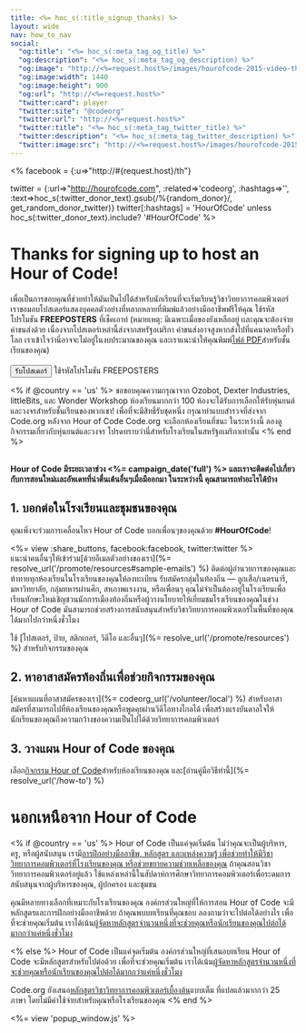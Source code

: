 ```yaml
---
title: <%= hoc_s(:title_signup_thanks) %>
layout: wide
nav: how_to_nav
social:
  "og:title": "<%= hoc_s(:meta_tag_og_title) %>"
  "og:description": "<%= hoc_s(:meta_tag_og_description) %>"
  "og:image": "http://<%=request.host%>/images/hourofcode-2015-video-thumbnail.png"
  "og:image:width": 1440
  "og:image:height": 900
  "og:url": "http://<%=request.host%>"
  "twitter:card": player
  "twitter:site": "@codeorg"
  "twitter:url": "http://<%=request.host%>"
  "twitter:title": "<%= hoc_s(:meta_tag_twitter_title) %>"
  "twitter:description": "<%= hoc_s(:meta_tag_twitter_description) %>"
  "twitter:image:src": "http://<%=request.host%>/images/hourofcode-2015-video-thumbnail.png"
---
```

<% facebook = {:u=>"http://#{request.host}/th"}

twitter = {:url=>"http://hourofcode.com", :related=>'codeorg', :hashtags=>'', :text=>hoc_s(:twitter_donor_text).gsub(/%{random_donor}/, get_random_donor_twitter)} twitter[:hashtags] = 'HourOfCode' unless hoc_s(:twitter_donor_text).include? '#HourOfCode' %>

# Thanks for signing up to host an Hour of Code!

เพื่อเป็นการขอบคุณที่ช่วยทำให้มันเป็นไปได้สำหรับนักเรียนที่จะเริ่มเรียนรู้วิชาวิทยาการคอมพิวเตอร์ เราขอมอบโปสเตอร์แสดงบุคคลตัวอย่างที่หลากหลายที่พิมพ์แล้วอย่างมืออาชีพฟรีให้คุณ ใช้รหัสโปรโมชัน **FREEPOSTERS** ที่เช็คเอาท์ (หมายเหตุ: มีเฉพาะเมื่อของยังเหลืออยู่ เเละคุณจะต้องจ่ายค่าขนส่งด้วย เนื่องจากโปสเตอร์เหล่านี้ส่งจากสหรัฐอเมริกา ค่าขนส่งอาจสูงหากส่งไปที่แคนาดาหรือทั่วโลก เราเข้าใจว่านี่อาจจะไม่อยู่ในงบประมาณของคุณ และเราแนะนำให้คุณพิมพ์[ไฟล์ PDF](https://code.org/inspire)สำหรับชั้นเรียนของคุณ)  
<br /> [<button>รับโปสเตอร์</button>](https://store.code.org/products/code-org-posters-set-of-12) ใช้รหัสโปรโมชัน FREEPOSTERS

<% if @country == 'us' %> ขอขอบคุณความกรุณาจาก Ozobot, Dexter Industries, littleBits, และ Wonder Workshop ห้องเรียนมากกว่า 100 ห้องจะได้รับการเลือกให้รับหุ่นยนต์และวงจรสำหรับชั้นเรียนของพวกเขา! เพื่อที่จะมีสิทธิ์รับชุดหนึ่ง กรุณาทำแบบสำรวจที่ส่งจาก Code.org หลังจาก Hour of Code Code.org จะเลือกห้องเรียนที่ชนะ ในระหว่างนี้ ลองดูกิจกรรมเกี่ยวกับหุ่นยนต์และวงจร โปรดทราบว่านี่สำหรับโรงเรียนในสหรัฐอเมริกาเท่านั้น <% end %>

<br /> **Hour of Code มีระยะเวลาช่วง <%= campaign_date('full') %> และเราจะติดต่อไปเกี่ยวกับการสอนใหม่เเละอัพเดทที่น่าตื่นเต้นอื่นๆเมื่อมีออกมา ในระหว่างนี้ คุณสามารถทำอะไรได้บ้าง**

## 1. บอกต่อในโรงเรียนและชุมชนของคุณ

คุณเพิ่งจะร่วมการเคลื่อนไหว Hour of Code บอกเพื่อนๆของคุณด้วย **#HourOfCode**!

<%= view :share_buttons, facebook:facebook, twitter:twitter %> <br /> แนะนำคนอื่นๆให้เข้าร่วม[ด้วยอีเมลตัวอย่างของเรา](%= resolve_url('/promote/resources#sample-emails') %) ติดต่อผู้อำนวยการของคุณและท้าทายทุกห้องเรียนในโรงเรียนของคุณให้ลงทะเบียน รับสมัครกลุ่มในท้องถิ่น — ลูกเสือ/เนตรนารี, มหาวิทยาลัย, กลุ่มทหารผ่านศึก, สหภาพแรงงาน, หรือเพื่อนๆ คุณ​ไม่จำเป็นต้อง​อยู่ในโรงเรียน​เพื่อเรียน​ทักษะ​ใหม่​ เชิญชวนนักการเมืองท้องถิ่นหรือผู้วางนโยบายให้เยี่ยมชมโรงเรียนของคุณในช่วง Hour of Code มันสามารถช่วยสร้างการสนับสนุนสำหรับ​วิชาวิทยาการคอมพิวเตอร์ในพื้นที่ของคุณได้มากไปกว่าหนึ่งชั่วโมง

ใช้ [โปสเตอร์,​ ป้าย,​ สติกเกอร์,​ วิดีโอ​ และอื่นๆ](%= resolve_url('/promote/resources') %) สำหรับ​กิจกรรม​ของ​คุณ​

## 2. หาอาสาสมัครท้องถิ่นเพื่อช่วยกิจกรรมของคุณ

[ค้นหาแผนที่อาสาสมัครของเรา](%= codeorg_url('/volunteer/local') %) สำหรับอาสาสมัครที่สามารถไปที่ห้องเรียนของคุณหรือพูดคุยผ่านวิดีโอทางไกลได้ เพื่อสร้างแรงบันดาลใจให้นักเรียนของคุณถึงความกว้างของความเป็นไปได้ด้วยวิทยาการคอมพิวเตอร์

## 3. วางแผน Hour of Code ของคุณ

เลือก[กิจกรรม Hour of Code](https://hourofcode.com/learn)สำหรับห้องเรียนของคุณ และ[อ่านคู่มือวิธีทำนี้](%= resolve_url('/how-to') %)

# นอกเหนือจาก Hour of Code

<% if @country == 'us' %> Hour of Code เป็นแค่จุดเริ่มต้น ไม่ว่าคุณจะเป็นผู้บริหาร, ครู, หรือผู้สนับสนุน เรามี[การฝึกอย่างมืออาชีพ, หลักสูตร และแหล่งความรู้ เพื่อช่วยทำให้มีวิชาวิทยาการคอมพิวเตอร์ที่โรงเรียนของคุณ หรือช่วยขยายความช่วยเหลือของคุณ](https://code.org/yourschool) ถ้าคุณสอนวิชาวิทยาการคอมพิวเตอร์อยู่แล้ว ใช้แหล่งเหล่านี้ในสัปดาห์การศึกษาวิทยาการคอมพิวเตอร์เพื่อระดมการสนับสนุนจากผู้บริหารของคุณ, ผู้ปกครอง และชุมชน

คุณมีหลายทางเลือกที่เหมาะกับโรงเรียนของคุณ องค์กรส่วนใหญ่ที่ให้การสอน Hour of Code จะมีหลักสูตรและการฝึกอย่างมืออาชีพด้วย ถ้าคุณพบบทเรียนที่คุณชอบ ลองถามว่าจะไปต่อได้อย่างไร เพื่อที่จะช่วยคุณเริ่มต้น เราได้เน้น[ผู้จัดหาหลักสูตรจำนวนหนึ่งที่จะช่วยคุณหรือนักเรียนของคุณไปต่อได้มากกว่าแค่หนึ่งชั่วโมง](https://hourofcode.com/beyond)

<% else %> Hour of Code เป็นแค่จุดเริ่มต้น องค์กรส่วนใหญ่ที่เสนอบทเรียน Hour of Code จะมีหลักสูตรสำหรับไปต่อด้วย เพื่อที่จะช่วยคุณเริ่มต้น เราได้เน้น[ผู้จัดหาหลักสูตรจำนวนหนึ่งที่จะช่วยคุณหรือนักเรียนของคุณไปต่อได้มากกว่าแค่หนึ่งชั่วโมง](https://hourofcode.com/beyond)

Code.org ยังเสนอ[หลักสูตรวิชาวิทยาการคอมพิวเตอร์เบื้องต้น](https://code.org/educate/curriculum/cs-fundamentals-international)แบบเต็ม ที่แปลแล้วมากกว่า 25 ภาษา โดยไม่มีค่าใช้จ่ายสำหรับคุณหรือโรงเรียนของคุณ <% end %>

<%= view 'popup_window.js' %>